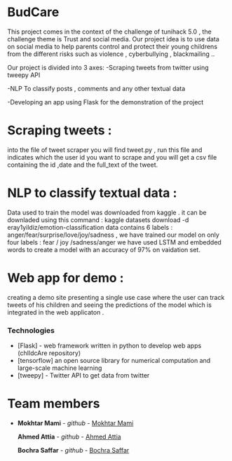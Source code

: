 # BudCare
This project comes in the context of the challenge of tunihack 5.0 , the challenge theme is Trust and social media. 
Our project idea is to use data on social media to help parents control and protect their young childrens from the different risks such as violence , cyberbullying , blackmailing ..

Our project is divided into 3 axes:
 -Scraping tweets from twitter using tweepy API

 -NLP To classify posts , comments and any other textual data 

 -Developing an app using Flask for the demonstration of the project

# Scraping tweets :
into the file of tweet scraper you will find tweet.py , run this file and indicates which the user id you want to scrape and you will get a csv file containing the id ,date and the full_text of the tweet.
# NLP to classify textual data :
Data used to train the model was downloaded from kaggle .
it can be downladed using this command : 
kaggle datasets download -d eray1yildiz/emotion-classification
data contains 6 labels : anger/fear/surprise/love/joy/sadness , we have trained our model on only four labels : fear / joy /sadness/anger
we have used LSTM  and embedded words to create a model with an accuracy of 97% on vaidation set.
# Web app for demo : 
creating a demo site presenting a single use case where the user can track tweets of his children and seeing the predictions of the model which is integrated in the web applicaton .

### Technologies 
* [Flask] - web framework written in python to develop web apps (chIldcAre repository)
* [tensorflow] an open source library for numerical computation and large-scale machine learning
* [tweepy] - Twitter API to get data from twitter 

# Team members
* **Mokhtar Mami** - *github* - [Mokhtar Mami](https://github.com/Mo5mami)

  **Ahmed Attia** - *github* - [Ahmed Attia](https://github.com/ahmedattia143)
  
  **Bochra Saffar** - *github* - [Bochra Saffar](https://github.com/bochrasaffar)






